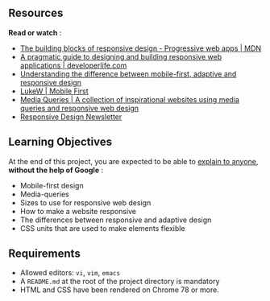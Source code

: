 ## Resources

 **Read or watch** :

* [The building blocks of responsive design - Progressive web apps | MDN](https://intranet.hbtn.io/rltoken/KSvjaakl4Hg1diG0E4w6ww "The building blocks of responsive design - Progressive web apps | MDN")
* [A pragmatic guide to designing and building responsive web applications | developerlife.com](https://intranet.hbtn.io/rltoken/_Jp3-ZZgmx9YAnGzz7XQDg "A pragmatic guide to designing and building responsive web applications | developerlife.com")
* [Understanding the difference between mobile-first, adaptive and responsive design](https://intranet.hbtn.io/rltoken/XiOywP-X7cmzuDSbuCOdhw "Understanding the difference between mobile-first, adaptive and responsive design")
* [LukeW | Mobile First](https://intranet.hbtn.io/rltoken/yzm7hmicxyzT60TdFfMT7w "LukeW | Mobile First")
* [Media Queries | A collection of inspirational websites using media queries and responsive web design](https://intranet.hbtn.io/rltoken/PqArRPtHixQ9AXlqHFYz7g "Media Queries | A collection of inspirational websites using media queries and responsive web design")
* [Responsive Design Newsletter](https://intranet.hbtn.io/rltoken/TQGuGWkJRQ9EUaV-AkLIyQ "Responsive Design Newsletter")

## Learning Objectives

At the end of this project, you are expected to be able to [explain to anyone](https://intranet.hbtn.io/rltoken/Kjxo6XLgeTLFxVgeGIxhQA "explain to anyone"),  **without the help of Google** :

* Mobile-first design
* Media-queries
* Sizes to use for responsive web design
* How to make a website responsive
* The differences between responsive and adaptive design
* CSS units that are used to make elements flexible

## Requirements

* Allowed editors: `vi`, `vim`, `emacs`
* A `README.md` at the root of the project directory is mandatory
* HTML and CSS have been rendered on Chrome 78 or more.
